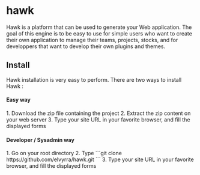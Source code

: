# hawk
Hawk is a platform that can be used to generate your Web application. The goal of this engine is to be easy to use for simple users who want to create their own application to manage their teams, projects, stocks, and for developpers that want to develop their own plugins and themes.

## Install
Hawk installation is very easy to perform. There are two ways to install Hawk :

<h4> Easy way </h4>
1. Download the zip file containing the project
2. Extract the zip content on your web server
3. Type your site URL in your favorite browser, and fill the displayed forms

<h4> Developer / Sysadmin way </h4>
1. Go on your root directory
2. Type ```git clone  https://github.com/elvyrra/hawk.git ```
3. Type your site URL in your favorite browser, and fill the displayed forms



